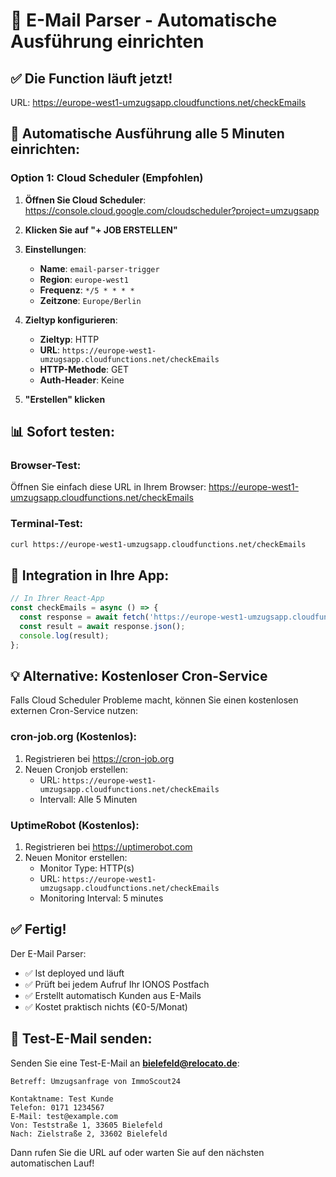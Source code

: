 # 📧 E-Mail Parser - Automatische Ausführung einrichten

## ✅ Die Function läuft jetzt!

URL: https://europe-west1-umzugsapp.cloudfunctions.net/checkEmails

## 🔄 Automatische Ausführung alle 5 Minuten einrichten:

### Option 1: Cloud Scheduler (Empfohlen)

1. **Öffnen Sie Cloud Scheduler**:
   https://console.cloud.google.com/cloudscheduler?project=umzugsapp

2. **Klicken Sie auf "+ JOB ERSTELLEN"**

3. **Einstellungen**:
   - **Name**: `email-parser-trigger`
   - **Region**: `europe-west1`
   - **Frequenz**: `*/5 * * * *`
   - **Zeitzone**: `Europe/Berlin`

4. **Zieltyp konfigurieren**:
   - **Zieltyp**: HTTP
   - **URL**: `https://europe-west1-umzugsapp.cloudfunctions.net/checkEmails`
   - **HTTP-Methode**: GET
   - **Auth-Header**: Keine

5. **"Erstellen" klicken**

## 📊 Sofort testen:

### Browser-Test:
Öffnen Sie einfach diese URL in Ihrem Browser:
https://europe-west1-umzugsapp.cloudfunctions.net/checkEmails

### Terminal-Test:
```bash
curl https://europe-west1-umzugsapp.cloudfunctions.net/checkEmails
```

## 📱 Integration in Ihre App:

```javascript
// In Ihrer React-App
const checkEmails = async () => {
  const response = await fetch('https://europe-west1-umzugsapp.cloudfunctions.net/checkEmails');
  const result = await response.json();
  console.log(result);
};
```

## 💡 Alternative: Kostenloser Cron-Service

Falls Cloud Scheduler Probleme macht, können Sie einen kostenlosen externen Cron-Service nutzen:

### cron-job.org (Kostenlos):
1. Registrieren bei https://cron-job.org
2. Neuen Cronjob erstellen:
   - URL: `https://europe-west1-umzugsapp.cloudfunctions.net/checkEmails`
   - Intervall: Alle 5 Minuten

### UptimeRobot (Kostenlos):
1. Registrieren bei https://uptimerobot.com
2. Neuen Monitor erstellen:
   - Monitor Type: HTTP(s)
   - URL: `https://europe-west1-umzugsapp.cloudfunctions.net/checkEmails`
   - Monitoring Interval: 5 minutes

## ✅ Fertig!

Der E-Mail Parser:
- ✅ Ist deployed und läuft
- ✅ Prüft bei jedem Aufruf Ihr IONOS Postfach
- ✅ Erstellt automatisch Kunden aus E-Mails
- ✅ Kostet praktisch nichts (€0-5/Monat)

## 📧 Test-E-Mail senden:

Senden Sie eine Test-E-Mail an **bielefeld@relocato.de**:

```
Betreff: Umzugsanfrage von ImmoScout24

Kontaktname: Test Kunde
Telefon: 0171 1234567
E-Mail: test@example.com
Von: Teststraße 1, 33605 Bielefeld
Nach: Zielstraße 2, 33602 Bielefeld
```

Dann rufen Sie die URL auf oder warten Sie auf den nächsten automatischen Lauf!